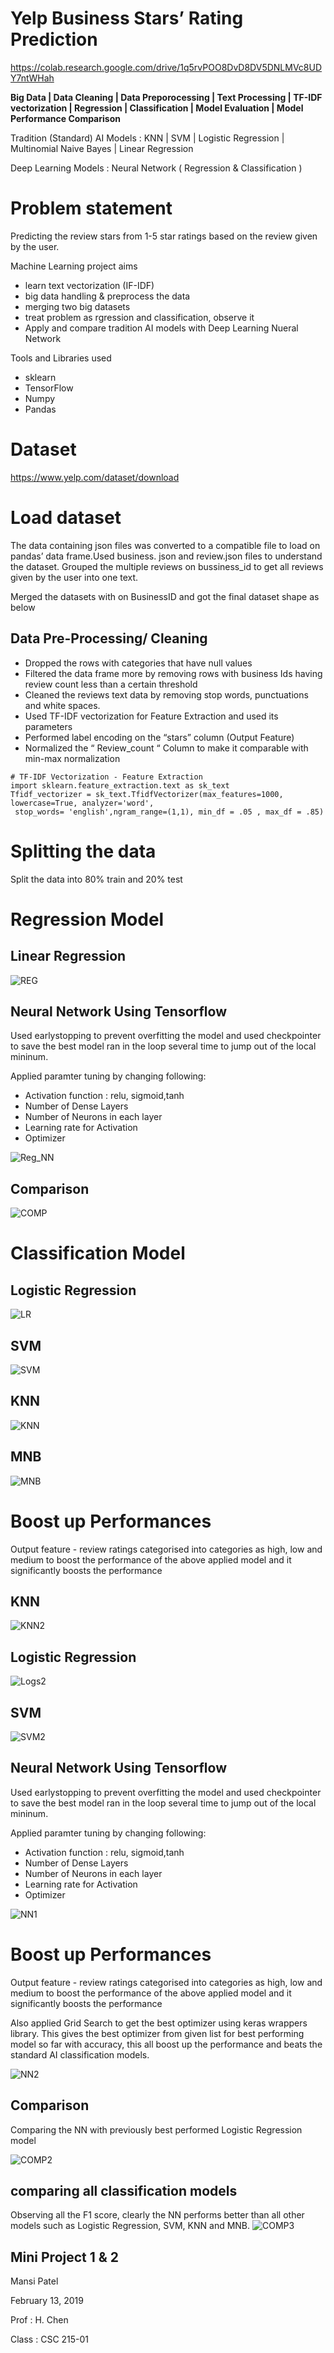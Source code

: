 # Yelp Business Stars’ Rating Prediction
https://colab.research.google.com/drive/1q5rvPOO8DvD8DV5DNLMVc8UDY7ntWHah

**Big Data | Data Cleaning | Data Preporocessing | Text Processing | TF-IDF vectorization |  Regression | Classification | Model Evaluation | Model Performance Comparison**


 Tradition (Standard) AI Models : KNN | SVM | Logistic Regression | Multinomial Naive Bayes | Linear Regression 
 
 Deep Learning Models : Neural Network ( Regression & Classification )

# Problem statement
Predicting the review stars from 1-5 star ratings based on the review given by the user.

Machine Learning project aims

*  learn text vectorization (IF-IDF)
* big data handling & preprocess the data
*  merging two big datasets
*  treat problem as rgression and classification, observe it
* Apply and compare tradition AI models with Deep Learning Nueral Network

Tools and Libraries used
* sklearn
* TensorFlow
* Numpy
* Pandas


# Dataset
https://www.yelp.com/dataset/download
# Load dataset
The data containing json files was converted to a compatible file to load on pandas’ data frame.Used business. json and review.json files to understand the dataset.
Grouped the multiple reviews on bussiness_id to get all reviews given by the user into one text.

Merged the datasets with on BusinessID and got the final dataset shape as below

##    Data Pre-Processing/ Cleaning

* Dropped the rows with categories that have null values
* Filtered the data frame more by removing rows with business Ids having review count less than
a certain threshold
* Cleaned the reviews text data by removing stop words, punctuations and white spaces.
* Used TF-IDF vectorization for Feature Extraction and used its parameters 
* Performed label encoding on the “stars” column (Output Feature)
* Normalized the “ Review_count “ Column to make it comparable with min-max normalization

```
# TF-IDF Vectorization - Feature Extraction
import sklearn.feature_extraction.text as sk_text
Tfidf_vectorizer = sk_text.TfidfVectorizer(max_features=1000, lowercase=True, analyzer='word',
 stop_words= 'english',ngram_range=(1,1), min_df = .05 , max_df = .85)
 ```
 # Splitting the data 
 Split the data into 80% train and 20% test
 # Regression Model

## Linear Regression
![](https://github.com/mansipatel2508/Yelp-Review-Stars-Prediction-with-Machine-Learning/blob/master/images/Reg.png "REG")
## Neural Network Using Tensorflow

Used earlystopping to prevent overfitting the model and used checkpointer to save the best model ran in the loop several time to jump out of the local mininum.

Applied paramter tuning by changing following:

* Activation function : relu, sigmoid,tanh
* Number of Dense Layers
* Number of Neurons in each layer
* Learning rate for Activation
* Optimizer

![](https://github.com/mansipatel2508/Yelp-Review-Stars-Prediction-with-Machine-Learning/blob/master/images/Reg_NN.png "Reg_NN")

## Comparison
![](https://github.com/mansipatel2508/Yelp-Review-Stars-Prediction-with-Machine-Learning/blob/master/images/Comparison.png "COMP")
# Classification Model
## Logistic Regression
![](https://github.com/mansipatel2508/Yelp-Review-Stars-Prediction-with-Machine-Learning/blob/master/images/LR.png "LR")
## SVM
![](https://github.com/mansipatel2508/Yelp-Review-Stars-Prediction-with-Machine-Learning/blob/master/images/SVM.PNG "SVM")
## KNN
![](https://github.com/mansipatel2508/Yelp-Review-Stars-Prediction-with-Machine-Learning/blob/master/images/KNN.png "KNN")
## MNB
![](https://github.com/mansipatel2508/Yelp-Review-Stars-Prediction-with-Machine-Learning/blob/master/images/MNB.png "MNB")

# Boost up Performances
Output feature - review ratings categorised into categories as high, low and medium to boost the performance of the above applied model and it significantly boosts the performance
## KNN
![](https://github.com/mansipatel2508/Yelp-Review-Stars-Prediction-with-Machine-Learning/blob/master/images/KNN2.png "KNN2")
## Logistic Regression
![](https://github.com/mansipatel2508/Yelp-Review-Stars-Prediction-with-Machine-Learning/blob/master/images/Logs2.png "Logs2")
## SVM
![](https://github.com/mansipatel2508/Yelp-Review-Stars-Prediction-with-Machine-Learning/blob/master/images/SVM2.png "SVM2")

## Neural Network Using Tensorflow

Used earlystopping to prevent overfitting the model and used checkpointer to save the best model ran in the loop several time to jump out of the local mininum.

Applied paramter tuning by changing following:

* Activation function : relu, sigmoid,tanh
* Number of Dense Layers
* Number of Neurons in each layer
* Learning rate for Activation
* Optimizer

![](https://github.com/mansipatel2508/Yelp-Review-Stars-Prediction-with-Machine-Learning/blob/master/images/NN1.png "NN1")

# Boost up Performances
Output feature - review ratings categorised into categories as high, low and medium to boost the performance of the above applied model and it significantly boosts the performance

Also applied Grid Search to get the best optimizer using keras wrappers library. This gives the best optimizer from given list for best performing model so far with accuracy, this all boost up the performance and beats the standard AI classification models.


![](https://github.com/mansipatel2508/Yelp-Review-Stars-Prediction-with-Machine-Learning/blob/master/images/NN2.png "NN2")

## Comparison
Comparing the NN with previously best performed Logistic Regression model

![](https://github.com/mansipatel2508/Yelp-Review-Stars-Prediction-with-Machine-Learning/blob/master/images/COMP2.png "COMP2")
## comparing all classification models
Observing all the F1 score, clearly the NN performs better than all other models such as Logistic Regression, SVM, KNN and MNB.
![](https://github.com/mansipatel2508/Yelp-Review-Stars-Prediction-with-Machine-Learning/blob/master/images/COMP3.png "COMP3")


## Mini Project 1 & 2
Mansi Patel

February 13, 2019

Prof : H. Chen

Class : CSC 215-01


